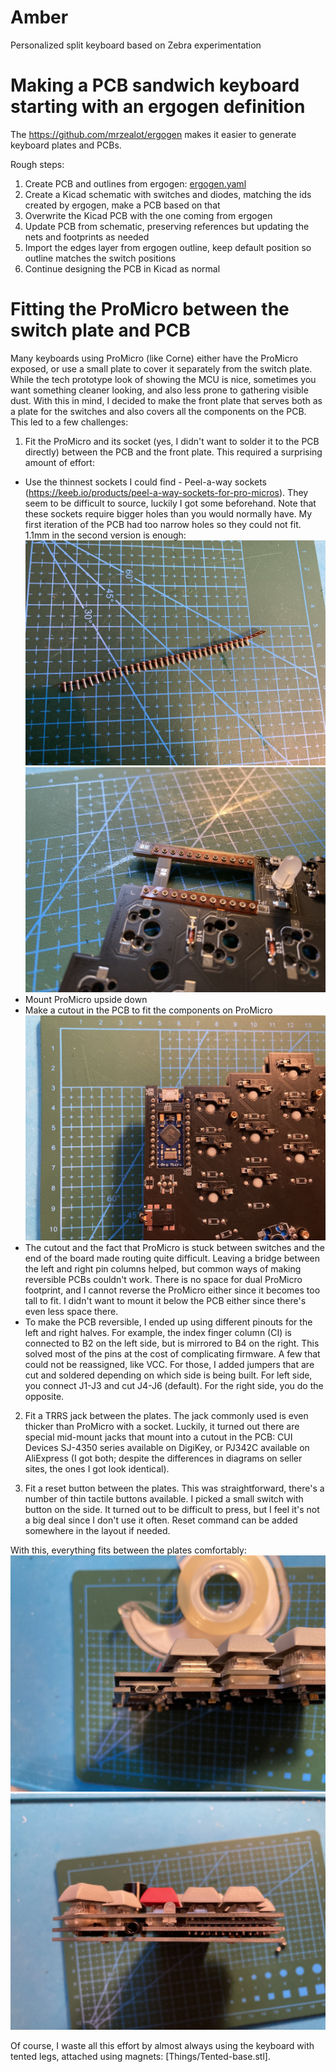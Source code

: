 # Amber
Personalized split keyboard based on Zebra experimentation

# Making a PCB sandwich keyboard starting with an ergogen definition
The https://github.com/mrzealot/ergogen makes it easier to generate keyboard plates and PCBs.

Rough steps:
1. Create PCB and outlines from ergogen: [ergogen.yaml](ergogen.yaml)
2. Create a Kicad schematic with switches and diodes, matching the ids created by ergogen, make a PCB based on that
3. Overwrite the Kicad PCB with the one coming from ergogen
4. Update PCB from schematic, preserving references but updating the nets and footprints as needed
5. Import the edges layer from ergogen outline, keep default position so outline matches the switch positions
6. Continue designing the PCB in Kicad as normal

# Fitting the ProMicro between the switch plate and PCB
Many keyboards using ProMicro (like Corne) either have the ProMicro exposed, or use a small plate to cover it separately from the switch plate. While the tech prototype look of showing the MCU is nice, sometimes you want something cleaner looking, and also less prone to gathering visible dust. With this in mind, I decided to make the front plate that serves both as a plate for the switches and also covers all the components on the PCB. This led to a few challenges:

1. Fit the ProMicro and its socket (yes, I didn't want to solder it to the PCB directly) between the PCB and the front plate. This required a surprising amount of effort:
  * Use the thinnest sockets I could find - Peel-a-way sockets (https://keeb.io/products/peel-a-way-sockets-for-pro-micros). They seem to be difficult to source, luckily I got some beforehand. Note that these sockets require bigger holes than you would normally have. My first iteration of the PCB had too narrow holes so they could not fit. 1.1mm in the second version is enough:
![](images/socket.jpg)
![](images/socket-soldered.jpg)
  * Mount ProMicro upside down
  * Make a cutout in the PCB to fit the components on ProMicro
![](images/cutout-back.jpg) 
  * The cutout and the fact that ProMicro is stuck between switches and the end of the board made routing quite difficult. Leaving a bridge between the left and right pin columns helped, but common ways of making reversible PCBs couldn't work. There is no space for dual ProMicro footprint, and I cannot reverse the ProMicro either since it becomes too tall to fit. I didn't want to mount it below the PCB either since there's even less space there.
  * To make the PCB reversible, I ended up using different pinouts for the left and right halves. For example, the index finger column (CI) is connected to B2 on the left side, but is mirrored to B4 on the right. This solved most of the pins at the cost of complicating firmware. A few that could not be reassigned, like VCC. For those, I added jumpers that are cut and soldered depending on which side is being built. For left side, you connect J1-J3 and cut J4-J6 (default). For the right side, you do the opposite.
 
2. Fit a TRRS jack between the plates. The jack commonly used is even thicker than ProMicro with a socket. Luckily, it turned out there are special mid-mount jacks that mount into a cutout in the PCB: CUI Devices SJ-4350 series available on DigiKey, or PJ342C available on AliExpress (I got both; despite the differences in diagrams on seller sites, the ones I got look identical).

3. Fit a reset button between the plates. This was straightforward, there's a number of thin tactile buttons available. I picked a small switch with button on the side. It turned out to be difficult to press, but I feel it's not a big deal since I don't use it often. Reset command can be added somewhere in the layout if needed.

With this, everything fits between the plates comfortably:
![](images/sandwich-front.jpg)
![](images/sandwich-side.jpg)

Of course, I waste all this effort by almost always using the keyboard with tented legs, attached using magnets: [Things/Tented-base.stl].